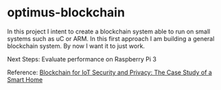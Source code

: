 # optimus-blockchain

In this project I intent to create a blockchain system able to run on small systems such as uC or ARM. 
In this first approach I am building a general blockchain system. By now I want it to just work. 

Next Steps: Evaluate performance on Raspberry Pi 3 


Reference: [Blockchain for IoT Security and Privacy: The Case Study of a Smart Home](https://www.researchgate.net/publication/312218574_Blockchain_for_IoT_Security_and_Privacy_The_Case_Study_of_a_Smart_Home)
